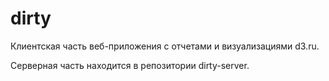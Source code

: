 # dirty

Клиентская часть веб-приложения с отчетами и визуализациями d3.ru.

Серверная часть находится в репозитории dirty-server.